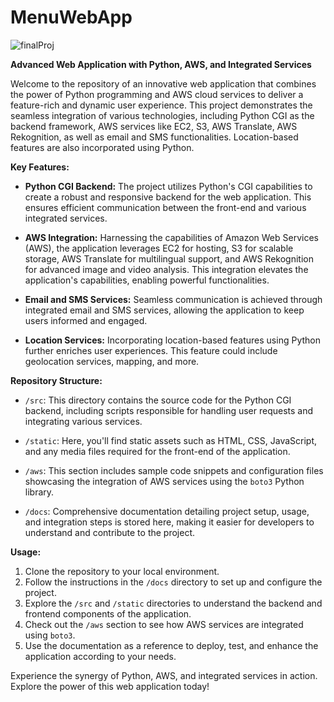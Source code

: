 # MenuWebApp

![finalProj](https://github.com/sudhanshun45/MenuWebApp/assets/83705523/6a9ff431-fd40-4573-be5e-92e3f296a618)


**Advanced Web Application with Python, AWS, and Integrated Services**

Welcome to the repository of an innovative web application that combines the power of Python programming and AWS cloud services to deliver a feature-rich and dynamic user experience. This project demonstrates the seamless integration of various technologies, including Python CGI as the backend framework, AWS services like EC2, S3, AWS Translate, AWS Rekognition, as well as email and SMS functionalities. Location-based features are also incorporated using Python.

**Key Features:**

- **Python CGI Backend:** The project utilizes Python's CGI capabilities to create a robust and responsive backend for the web application. This ensures efficient communication between the front-end and various integrated services.

- **AWS Integration:** Harnessing the capabilities of Amazon Web Services (AWS), the application leverages EC2 for hosting, S3 for scalable storage, AWS Translate for multilingual support, and AWS Rekognition for advanced image and video analysis. This integration elevates the application's capabilities, enabling powerful functionalities.

- **Email and SMS Services:** Seamless communication is achieved through integrated email and SMS services, allowing the application to keep users informed and engaged.

- **Location Services:** Incorporating location-based features using Python further enriches user experiences. This feature could include geolocation services, mapping, and more.

**Repository Structure:**

- `/src`: This directory contains the source code for the Python CGI backend, including scripts responsible for handling user requests and integrating various services.

- `/static`: Here, you'll find static assets such as HTML, CSS, JavaScript, and any media files required for the front-end of the application.

- `/aws`: This section includes sample code snippets and configuration files showcasing the integration of AWS services using the `boto3` Python library.

- `/docs`: Comprehensive documentation detailing project setup, usage, and integration steps is stored here, making it easier for developers to understand and contribute to the project.

**Usage:**

1. Clone the repository to your local environment.
2. Follow the instructions in the `/docs` directory to set up and configure the project.
3. Explore the `/src` and `/static` directories to understand the backend and frontend components of the application.
4. Check out the `/aws` section to see how AWS services are integrated using `boto3`.
5. Use the documentation as a reference to deploy, test, and enhance the application according to your needs.


Experience the synergy of Python, AWS, and integrated services in action. Explore the power of this web application today!

